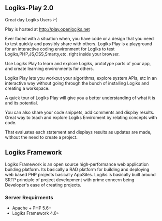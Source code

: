 Logiks-Play 2.0
---------------

Great day Logiks Users :-)

Play is hosted at <http://play.openlogiks.net>

Ever faced with a situation when, you have code or a design that you need to test quickly and possibly share with others. Logiks Play is a playground for an interactive coding environment for Logiks to test Logiks,PHP,JS,CSS,Smarty,etc. right inside your browser.

Use Logiks Play to learn and explore Logiks, prototype parts of your app, and create learning environments for others.

Logiks Play lets you workout your algorithms, explore system APIs, etc in an interactive way without going through the bunch of installing Logiks and creating a workspace.

A quick tour of Logiks Play will give you a better understanding of what it is and its potential.

You can also share your code snippets, add comments and display results. Great way to teach and explore Logiks Enviroment by relating concepts with code.

That evaluates each statement and displays results as updates are made, without the need to create a project.


## Logiks Framework
Logiks Framework is an open source high-performance web application building platform. Its basically a RAD platform for building and deploying web based PHP projects basically AppSites. Logiks is basically built around SRTP principle of project development with prime concern being Developer's ease of creating projects.

### Server Requirments
+ Apache + PHP 5.6+
+ Logiks Framework 4.0+

